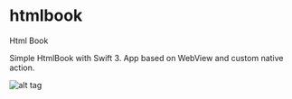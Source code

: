 # htmlbook
Html Book

Simple HtmlBook with Swift 3. App based on WebView and custom native action.


![alt tag](http://i.giphy.com/26FLgei2izqBr2xqM.gif)
